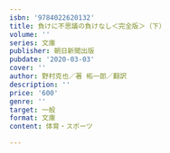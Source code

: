 ```yaml
---
isbn: '9784022620132'
title: 負けに不思議の負けなし＜完全版＞（下）
volume: ''
series: 文庫
publisher: 朝日新聞出版
pubdate: '2020-03-03'
cover: ''
author: 野村克也／著 柘一郎／翻訳
description: ''
price: '600'
genre: ''
target: 一般
format: 文庫
content: 体育・スポーツ

---
```


